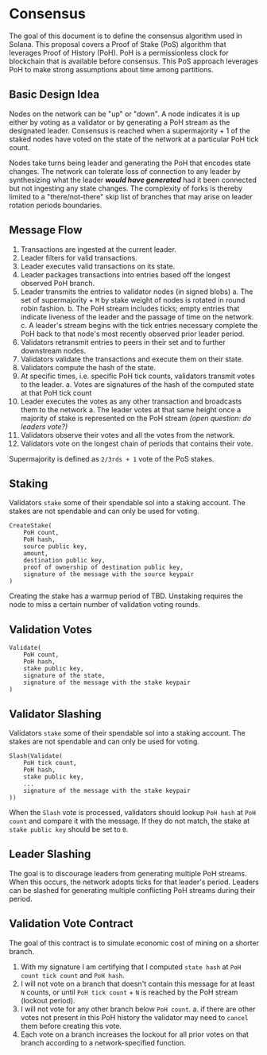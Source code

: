 # Consensus

The goal of this document is to define the consensus algorithm used in Solana.  This proposal covers a Proof of Stake (PoS) algorithm that leverages Proof of History (PoH).  PoH is a permissionless clock for blockchain that is available before consensus.  This PoS approach leverages PoH to make strong assumptions about time among partitions.


## Basic Design Idea

Nodes on the network can be "up" or "down".  A node indicates it is up either by voting as a validator or by generating a PoH stream as the designated leader.  Consensus is reached when a supermajority + 1 of the staked nodes have voted on the state of the network at a particular PoH tick count.

Nodes take turns being leader and generating the PoH that encodes state changes.  The network can tolerate loss of connection to any leader by synthesizing what the leader ***would have generated*** had it been connected but not ingesting any state changes.  The complexity of forks is thereby limited to a "there/not-there" skip list of branches that may arise on leader rotation periods boundaries.


## Message Flow

1. Transactions are ingested at the current leader.
2. Leader filters for valid transactions.
3. Leader executes valid transactions on its state.
4. Leader packages transactions into entries based off the longest observed PoH branch.
5. Leader transmits the entries to validator nodes (in signed blobs)
    a. The set of supermajority + `M` by stake weight of nodes is rotated in round robin fashion.
    b. The PoH stream includes ticks; empty entries that indicate liveness of the leader and the passage of time on the network.
    c. A leader's stream begins with the tick entries necessary complete the PoH back to that node's most recently observed prior leader period.
6. Validators retransmit entries to peers in their set and to further downstream nodes.
7. Validators validate the transactions and execute them on their state.
8. Validators compute the hash of the state.
9. At specific times, i.e. specific PoH tick counts, validators transmit votes to the leader.
    a. Votes are signatures of the hash of the computed state at that PoH tick count
10. Leader executes the votes as any other transaction and broadcasts them to the network
    a. The leader votes at that same height once a majority of stake is represented on the PoH stream *(open question: do leaders vote?)*
11. Validators observe their votes and all the votes from the network.
12. Validators vote on the longest chain of periods that contains their vote.

Supermajority is defined as `2/3rds + 1` vote of the PoS stakes.


## Staking

Validators `stake` some of their spendable sol into a staking account.  The stakes are not spendable and can only be used for voting.

```
CreateStake(
    PoH count,
    PoH hash,
    source public key,
    amount,
    destination public key,
    proof of ownership of destination public key,
    signature of the message with the source keypair
)
```

Creating the stake has a warmup period of TBD.  Unstaking requires the node to miss a certain number of validation voting rounds.

## Validation Votes

```
Validate(
    PoH count,
    PoH hash,
    stake public key,
    signature of the state,
    signature of the message with the stake keypair
)
```

## Validator Slashing

Validators `stake` some of their spendable sol into a staking account.  The stakes are not spendable and can only be used for voting.

```
Slash(Validate(
    PoH tick count,
    PoH hash,
    stake public key,
    ...
    signature of the message with the stake keypair
))
```

When the `Slash` vote is processed, validators should lookup `PoH hash` at `PoH count` and compare it with the message.  If they do not match, the stake at `stake public key` should be set to `0`.

## Leader Slashing

The goal is to discourage leaders from generating multiple PoH streams.  When this occurs, the network adopts ticks for that leader's period.  Leaders can be slashed for generating multiple conflicting PoH streams during their period.

## Validation Vote Contract

The goal of this contract is to simulate economic cost of mining on a shorter branch.

1. With my signature I am certifying that I computed `state hash` at `PoH count tick count` and `PoH hash`.
2. I will not vote on a branch that doesn't contain this message for at least `N` counts, or until `PoH tick count` + `N` is reached by the PoH stream (lockout period).
3. I will not vote for any other branch below `PoH count`.
    a. if there are other votes not present in this PoH history the validator may need to `cancel` them before creating this vote.
4. Each vote on a branch increases the lockout for all prior votes on that branch according to a network-specified function.
